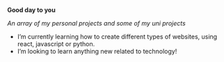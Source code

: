 **Good day to you**

*An array of my personal projects and some of my uni projects*

- I’m currently learning how to create different types of websites, using react, javascript or python.
- I’m looking to learn anything new related to technology!

<!--
**arimulligan/arimulligan** is a ✨ _special_ ✨ repository because its `README.md` (this file) appears on your GitHub profile.

Here are some ideas to get you started:


- 👯 I’m looking to collaborate on ...
- 💬 Ask me about ...
- 📫 How to reach me: ...
- 😄 Pronouns: ...
- ⚡ Fun fact: ...
-->
